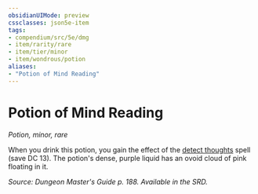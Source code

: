 ```yaml
---
obsidianUIMode: preview
cssclasses: json5e-item
tags:
- compendium/src/5e/dmg
- item/rarity/rare
- item/tier/minor
- item/wondrous/potion
aliases: 
- "Potion of Mind Reading"
---
```

# Potion of Mind Reading
*Potion, minor, rare*  


When you drink this potion, you gain the effect of the [detect thoughts](detect-thoughts.md) spell (save DC 13). The potion's dense, purple liquid has an ovoid cloud of pink floating in it.

*Source: Dungeon Master's Guide p. 188. Available in the SRD.*